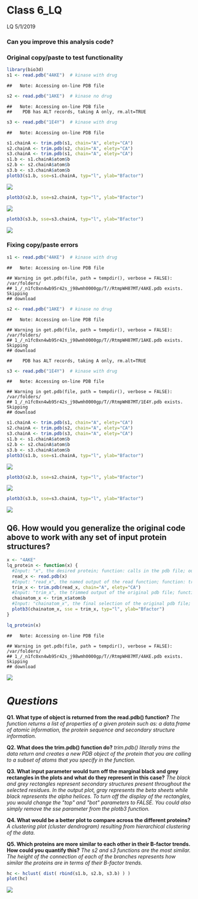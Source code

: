 Class 6\_LQ
================
LQ
5/1/2019

### Can you improve this analysis code?

### Original copy/paste to test functionality

``` r
library(bio3d)
s1 <- read.pdb("4AKE")  # kinase with drug
```

    ##   Note: Accessing on-line PDB file

``` r
s2 <- read.pdb("1AKE")  # kinase no drug
```

    ##   Note: Accessing on-line PDB file
    ##    PDB has ALT records, taking A only, rm.alt=TRUE

``` r
s3 <- read.pdb("1E4Y")  # kinase with drug
```

    ##   Note: Accessing on-line PDB file

``` r
s1.chainA <- trim.pdb(s1, chain="A", elety="CA")
s2.chainA <- trim.pdb(s2, chain="A", elety="CA")
s3.chainA <- trim.pdb(s1, chain="A", elety="CA")
s1.b <- s1.chainA$atom$b
s2.b <- s2.chainA$atom$b
s3.b <- s3.chainA$atom$b
plotb3(s1.b, sse=s1.chainA, typ="l", ylab="Bfactor")
```

![](RMD_Lecture6HW_LQ_files/figure-markdown_github/unnamed-chunk-1-1.png)

``` r
plotb3(s2.b, sse=s2.chainA, typ="l", ylab="Bfactor")
```

![](RMD_Lecture6HW_LQ_files/figure-markdown_github/unnamed-chunk-1-2.png)

``` r
plotb3(s3.b, sse=s3.chainA, typ="l", ylab="Bfactor")
```

![](RMD_Lecture6HW_LQ_files/figure-markdown_github/unnamed-chunk-1-3.png)

### Fixing copy/paste errors

``` r
s1 <- read.pdb("4AKE")  # kinase with drug
```

    ##   Note: Accessing on-line PDB file

    ## Warning in get.pdb(file, path = tempdir(), verbose = FALSE): /var/folders/
    ## 1_/_n1fc0xn4wb95r42s_j98wmh0000gp/T//RtmpWH87MT/4AKE.pdb exists. Skipping
    ## download

``` r
s2 <- read.pdb("1AKE")  # kinase no drug
```

    ##   Note: Accessing on-line PDB file

    ## Warning in get.pdb(file, path = tempdir(), verbose = FALSE): /var/folders/
    ## 1_/_n1fc0xn4wb95r42s_j98wmh0000gp/T//RtmpWH87MT/1AKE.pdb exists. Skipping
    ## download

    ##    PDB has ALT records, taking A only, rm.alt=TRUE

``` r
s3 <- read.pdb("1E4Y")  # kinase with drug
```

    ##   Note: Accessing on-line PDB file

    ## Warning in get.pdb(file, path = tempdir(), verbose = FALSE): /var/folders/
    ## 1_/_n1fc0xn4wb95r42s_j98wmh0000gp/T//RtmpWH87MT/1E4Y.pdb exists. Skipping
    ## download

``` r
s1.chainA <- trim.pdb(s1, chain="A", elety="CA")
s2.chainA <- trim.pdb(s2, chain="A", elety="CA")
s3.chainA <- trim.pdb(s3, chain="A", elety="CA")
s1.b <- s1.chainA$atom$b
s2.b <- s2.chainA$atom$b
s3.b <- s3.chainA$atom$b
plotb3(s1.b, sse=s1.chainA, typ="l", ylab="Bfactor")
```

![](RMD_Lecture6HW_LQ_files/figure-markdown_github/unnamed-chunk-2-1.png)

``` r
plotb3(s2.b, sse=s2.chainA, typ="l", ylab="Bfactor")
```

![](RMD_Lecture6HW_LQ_files/figure-markdown_github/unnamed-chunk-2-2.png)

``` r
plotb3(s3.b, sse=s3.chainA, typ="l", ylab="Bfactor")
```

![](RMD_Lecture6HW_LQ_files/figure-markdown_github/unnamed-chunk-2-3.png)

**Q6. How would you generalize the original code above to work with any set of input protein structures?**
----------------------------------------------------------------------------------------------------------

``` r
x <- "4AKE"
lq_protein <- function(x) {
  #Input: "x", the desired protein; function: calls in the pdb file; output: file of class pdb
  read_x <- read.pdb(x)
  #Input: "read_x", the named output of the read function; function: trims the original pdb file to only read (and provide a name vector) of the alpha carbons on the alpha chain; output: trimmed pdb file
  trim_x <- trim.pdb(read_x, chain="A", elety="CA")
  #Input: "trim_x", the trimmed output of the original pdb file; function: selects the atoms and b factors from the trimmed file; output: 
  chainatom_x <- trim_x$atom$b
  #Input: "chainatom_x", the final selection of the original pdb file; function: uses the bio3d package to plot our trimmed and selected data of the desired protein; output: specified plot
  plotb3(chainatom_x, sse = trim_x, typ="l", ylab="Bfactor")
}

lq_protein(x)
```

    ##   Note: Accessing on-line PDB file

    ## Warning in get.pdb(file, path = tempdir(), verbose = FALSE): /var/folders/
    ## 1_/_n1fc0xn4wb95r42s_j98wmh0000gp/T//RtmpWH87MT/4AKE.pdb exists. Skipping
    ## download

![](RMD_Lecture6HW_LQ_files/figure-markdown_github/unnamed-chunk-3-1.png)

*Questions*
===========

**Q1. What type of object is returned from the read.pdb() function?** *The function returns a list of properties of a given protein such as: a data.frame of atomic information, the protein sequence and secondary structure information.*

**Q2. What does the trim.pdb() function do?** *trim.pdb() literally trims the data return and creates a new PDB object of the protein that you are calling to a subset of atoms that you specify in the function.*

**Q3. What input parameter would turn off the marginal black and grey rectangles in the plots and what do they represent in this case?** *The black and grey rectangles represent secondary structures present throughout the selected residues. In the output plot, gray represents the beta sheets while black represents the alpha helices. To turn off the display of the rectangles, you would change the "top" and "bot" parameters to FALSE. You could also simply remove the sse parameter from the plotb3 function.*

**Q4. What would be a better plot to compare across the different proteins?** *A clustering plot (cluster dendrogram) resulting from hierarchical clustering of the data.*

**Q5. Which proteins are more similar to each other in their B-factor trends. How could you quantify this?** *The s2 and s3 functions are the most similar. The height of the connection of each of the branches represents how similar the proteins are in terms of their B-factor trends.*

``` r
hc <- hclust( dist( rbind(s1.b, s2.b, s3.b) ) )
plot(hc)
```

![](RMD_Lecture6HW_LQ_files/figure-markdown_github/unnamed-chunk-4-1.png)
